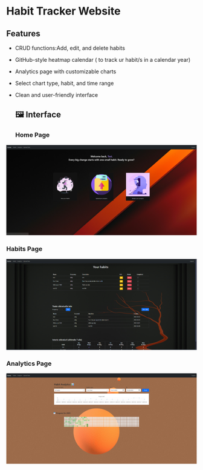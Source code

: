 # Habit Tracker Website

## Features

- CRUD functions:Add, edit, and delete habits
- GitHub-style heatmap calendar ( to track ur habit/s in a calendar year)
- Analytics page with customizable charts
- Select chart type, habit, and time range
- Clean and user-friendly interface

  ## 🖼️ Interface

  ### Home Page
![Home page screenshot](screenshots/home.png)

### Habits Page
![Habits page screenshot](screenshots/habits.png)

### Analytics Page
![Analytics page screenshot](screenshots/analytics.png)

